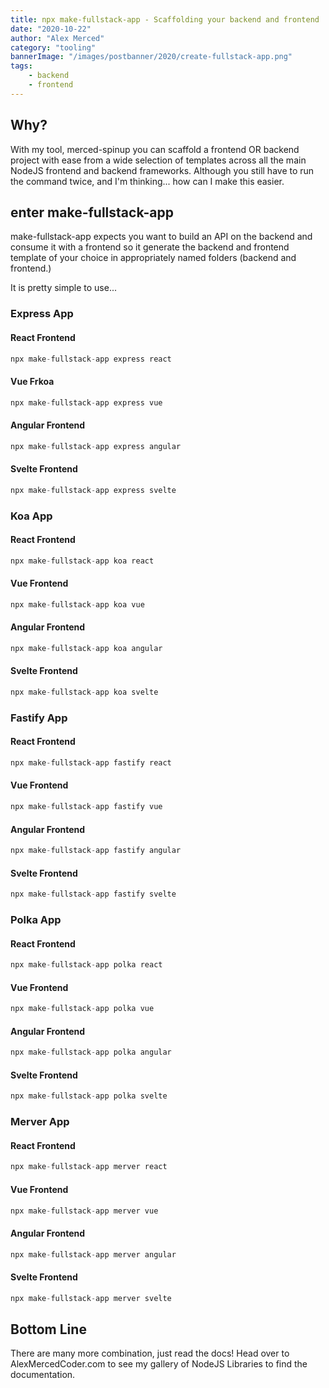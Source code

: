 ```yaml
---
title: npx make-fullstack-app - Scaffolding your backend and frontend
date: "2020-10-22"
author: "Alex Merced"
category: "tooling"
bannerImage: "/images/postbanner/2020/create-fullstack-app.png"
tags:
    - backend
    - frontend
---
```


## Why?

With my tool, merced-spinup you can scaffold a frontend OR backend project with ease from a wide selection of templates across all the main NodeJS frontend and backend frameworks. Although you still have to run the command twice, and I'm thinking... how can I make this easier.

## enter make-fullstack-app

make-fullstack-app expects you want to build an API on the backend and consume it with a frontend so it generate the backend and frontend template of your choice in appropriately named folders (backend and frontend.)

It is pretty simple to use...

### Express App

#### React Frontend

```js
npx make-fullstack-app express react
```

#### Vue Frkoa
```js
npx make-fullstack-app express vue
```

#### Angular Frontend

```js
npx make-fullstack-app express angular
```

#### Svelte Frontend

```js
npx make-fullstack-app express svelte
```

### Koa App

#### React Frontend

```js
npx make-fullstack-app koa react
```

#### Vue Frontend

```js
npx make-fullstack-app koa vue
```

#### Angular Frontend

```js
npx make-fullstack-app koa angular
```

#### Svelte Frontend

```js
npx make-fullstack-app koa svelte
```

### Fastify App

#### React Frontend

```js
npx make-fullstack-app fastify react
```

#### Vue Frontend

```js
npx make-fullstack-app fastify vue
```

#### Angular Frontend

```js
npx make-fullstack-app fastify angular
```

#### Svelte Frontend

```js
npx make-fullstack-app fastify svelte
```

### Polka App

#### React Frontend

```js
npx make-fullstack-app polka react
```

#### Vue Frontend

```js
npx make-fullstack-app polka vue
```

#### Angular Frontend

```js
npx make-fullstack-app polka angular
```

#### Svelte Frontend

```js
npx make-fullstack-app polka svelte
```

### Merver App

#### React Frontend

```js
npx make-fullstack-app merver react
```

#### Vue Frontend

```js
npx make-fullstack-app merver vue
```

#### Angular Frontend

```js
npx make-fullstack-app merver angular
```

#### Svelte Frontend

```js
npx make-fullstack-app merver svelte
```

## Bottom Line

There are many more combination, just read the docs! Head over to AlexMercedCoder.com to see my gallery of NodeJS Libraries to find the documentation.